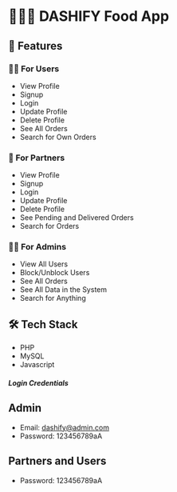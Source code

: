 # 🍔🥗🍕 DASHIFY Food App

## 🌟 Features

### 🙋‍♂️ For Users

- View Profile
- Signup
- Login
- Update Profile
- Delete Profile
- See All Orders
- Search for Own Orders

### 🤝 For Partners

- View Profile
- Signup
- Login
- Update Profile
- Delete Profile
- See Pending and Delivered Orders
- Search for Orders

### 👮‍♂️ For Admins

- View All Users
- Block/Unblock Users
- See All Orders
- See All Data in the System
- Search for Anything

## 🛠️ Tech Stack

- PHP
- MySQL
- Javascript

##### Login Credentials

## Admin

- Email: dashify@admin.com
- Password: 123456789aA

## Partners and Users

- Password: 123456789aA
